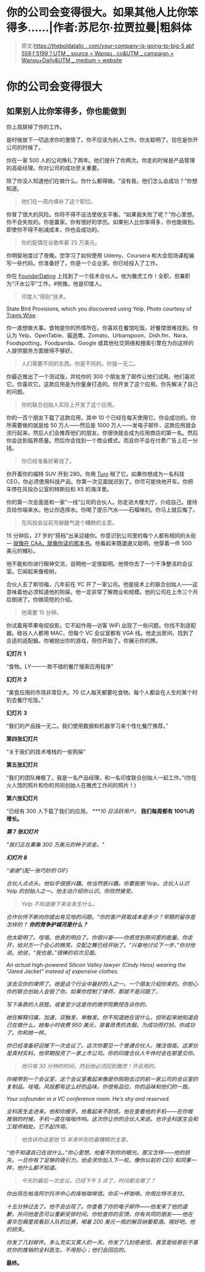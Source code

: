# 你的公司会变得很大。如果其他人比你笨得多……|作者:苏尼尔·拉贾拉曼|粗斜体

> 原文:[https://theboldatalic . com/your-company-is-going-to-big-5 abf 559 f 5199？UTM _ source = Wanqu . co&UTM _ campaign = Wanqu+Daily&UTM _ medium = website](https://thebolditalic.com/your-company-is-going-to-be-huge-5abf559f5199?utm_source=wanqu.co&utm_campaign=Wanqu+Daily&utm_medium=website)

# 你的公司会变得很大

## 如果别人比你笨得多，你也能做到



你上周辞掉了你的工作。

是时候放下一切追求你的激情了。你不应该为别人工作。你太聪明了。现在是你开公司的时候了。

你在一家 500 人的公司挣扎了两年。他们提升了你两次。你走的时候是产品管理的高级经理。你对公司的成功至关重要。

除了你没人知道他们在做什么。你什么都得做。“没有我，他们怎么会成功？”你想知道。

> 他们在一周内填补了这个职位。

你冒了很大的风险。你将不得不设法使收支平衡。“如果我失败了呢？”你心里想。你不会失败的。你是赢家。你有很好的学历。如果别人比你笨得多，你也能做到。即使你不得不削减成本，你也会成功的。

> 你的配偶在谷歌年薪 25 万美元。

你明智地度过了夜晚。您学习了如何使用 Udemy、Coursera 和大会现场课程编写一些代码。你准备好了。你是一个企业家。你已经投入了工作。

你在 [FounderDating](http://founderdating.com) 上找到了一个技术合伙人。他为雅虎工作！全职，但兼职为“汗水公平”工作。#侧推。他是印度人。

> 印度人“得到”技术。



State Bird Provisions, which you discovered using Yelp. Photo courtesy of [Travis Wise](https://www.flickr.com/photos/photographingtravis/25322662413/in/photolist-jXtiMZ-dKC52S-orjHhu-dag8bR-EzFgiP-or9aTQ-bA1rRz-dGmy9d-bn6zEh-bn6zXq-bA1ryR-bA1rNx-bn6Adw-bA1rBK-bn6zL7-bA1rrX-bA1rKc-o9RFBn-dGmy2G-dKwByZ-ormgMF-GweoXi-dKwBuM-dGmxUh-dGg8Rk-jYQKna-jNn5BB-jAL9P3-jAsSZk-iqCokx-gZ5gbY-dKC5iL-dKC5oE-dGmyBN-dGg97x-dGmyn7-C2mcgt-BAUP8S-Bfk9Le-hZ7qHj).



你一直想做大事。食物是你的热情所在。你喜欢在餐馆吃饭。好餐馆很难找到。你认为 Yelp、OpenTable、猫途鹰、Zomato、Urbanspoon、Dish.fm、Nara、Foodspotting、Foodpanda、Google 或其他社交网络和搜索引擎在为你这样的人提供服务方面做得不够好。

> 人们需要不同的东西。你是不同的。你独一无二。

你最近推出了一个测试版，并给你的 300 个朋友发了邮件让他们试用。他们喜欢它。你喜欢它。这款应用是为你量身打造的。你开发了这个应用。你先解决了自己的问题。

> 你的联合创始人实际上开发了这个应用。

你的一百个朋友下载了这款应用，其中 10 个已经在每天使用它。你会成功的。你所需要做的就是给 50 万人——然后是 1000 万人——发电子邮件，这款应用就会流行起来。然后人们会推荐他们的朋友。你很快就会成为应用商店的第一名。然后你会达到临界质量。然后你会找到一个商业模式。而且你不会在付费广告上花一分钱。

> 你已经准备好筹钱了。

你开着你的福特 SUV 开到 280。你用 [Turo](http://turo.com) 租了它。如果你想成为一名科技 CEO，你必须使用科技产品。你第一次见面就迟到了。你尽可能快地开车。你把车停在风投办公室的特斯拉和 X5 的海洋里。

你的第一次会面是和一家“一线”公司的合伙人。你走进大楼大厅，介绍自己。接待员给你端来水。他让你选择水。你喝了提示汽水——石榴味的。你马上就后悔了。

> 在风投会议前充碳酸气是个糟糕的主意。

15 分钟后，27 岁的“搭档”出来迎接你。你意识到公司里的每个人都有相同的头衔— [就像在 CAA，就像你读的那本书](http://www.nytimes.com/2016/08/21/books/review/powerhouse-creative-artists-agency-james-andrew-miller.html)。他看起来既邋遢又聪明。他穿着一件 500 美元的帽衫。

他不能和你进行眼神交流，说明他一定很聪明。他带你去了一个干净整洁的会议室。它闻起来像桉树。

合伙人去了斯坦福，几年前在 YC 开了一家公司。他是技术上的联合创始人——这意味着他必须知道他的狗屎。他一定非常了解商业和规模。他的公司在上市三个月后倒闭了。你做简短的介绍。

> 他需要 15 分钟。

你试着用苹果电视投影。它不起作用—访客 WiFi 出现了一些问题。你找不到适配器。硅谷人人都用 MAC，但每个 VC 会议室都有 VGA 线。他走出房间，找到了合适的适配器。你被抛出你的游戏，但你开始了。你展示你的牌。

**幻灯片 1**

“食物。LY——一款不错的餐厅搜索应用程序”

**幻灯片 2**

“美食应用的市场非常巨大。70 亿人每天都要吃食物。每个人都会在人生的某个时刻去餐厅吃饭。”

**幻灯片 3**

“我们的产品独一无二。我们使用数据和机器学习来个性化餐厅推荐。”

**第四张幻灯片**

“关于我们的技术堆栈的一些狗屎”

**第五张幻灯片**

“我们的团队棒极了。我是一名产品经理，和一名印度联合创始人一起工作。”(你在火人馆的照片和你的共同创始人在雅虎工作间的照片！)

**第六张幻灯片**

“已经有 300 人下载了我们的应用。 ****10 日活跃用户。* **我们每周都有 100%的增长。**

***第 7 张幻灯片***

*"我们正在筹集 300 万美元的种子资金。"*

***幻灯片 8***

*“谢谢”(配一张巧妙的 GIF)*

*合伙人点点头。他似乎很感兴趣。他当然感兴趣。你要扳倒 Yelp。合伙人认识 Yelp 的创始人之一。他主动介绍你认识。你欣然接受。*

> *Yelp 不知道接下来会发生什么。*

*合作伙伴不断向你提出有见地的问题。“你的客户获取成本是多少？早期的留存是怎样的？ ***你的竞争护城河*是什么？***

*他太聪明了。哇哦。他真的明白了。你很兴奋——你感觉到房间里的能量。你走开，给对方一个会心的微笑。交配之舞已经开始了。“兴奋地讨论下一步，”你对他说。他说，“我也是。”很棒的初次见面。*



*An actual high-powered Silicon Valley lawyer (Cindy Hess) wearing the “Jared Jacket” instead of expensive clothes.*



*该去见你的律师了。她是这个行业中最好的人之一。一个朋友介绍你来的。你担心你的联合创始人会毁了你。如果你控制了律师，那就不是问题了。*

*写下条款的人获胜。或者至少这是你的商学院教授告诉你的。*

*她在解释归属，加速，双触发，单触发。你不知道她在说什么，但听起来她知道自己在做什么。她每小时收费 950 美元，穿着昂贵的衣服。为成功而打扮。你成功了。你和她一样。*

*你已经准备好迎接下一次会议了。这次你要见一个普通合伙人。赌注很高。这家伙是真材实料。他早期投资了一家上市公司。你的印度合伙人午休时会在那里见你。*

> *他只有 30 分钟的时间，然后他必须回到雅虎！开会用的。*

*你被带到一个会议室，这个会议室看起来像是你刚刚去过的前一家公司的会议室的复制品。哇哦。风投都有这么好的品味。你很有品位。你的品味和他们的一致。*



*Your cofounder in a VC conference room. He’s shy and reserved.*



*全科医生走进来。他和你握手。他看起来不耐烦。他在查看他的手机——在你做推销的时候，手机一直在嗡嗡作响。这次你让你的合伙人来说。也许全科医生会和工程师相处。它不起作用。*

> *他告诉你这是他 15 年来听到的最糟糕的主意。*

*“他不知道自己在说什么，”你心里想。他看不到你的眼光。那又怎样——他的损失。一旦你有了足够的吸引力，他会求你加入下一轮。像你以前的 CEO 和同事一样，他什么都不知道。*

> *今天的最后一次会议。已经下午 3 点了，时间都去哪了？*

*你出现在帕洛阿尔托市中心的库帕咖啡馆。你买一杯咖啡。你用比特币支付。*

*十五分钟过去了。他不会出现了。你查看了你的电子邮件——他发来了他的道歉，并问他是否可以重新安排时间。你检查你的反馈。你有共同的朋友——他在豪华包厢里观看巨人队的比赛，喝着 200 美元一瓶的解百纳葡萄酒。哦好吧。他的损失。*

*你发了几封邮件。多么充实又累人的一天。你发了几封感谢信，甚至是给那些不喜欢你的推销的全科医生。不用担心；他们会回应的。*

**最终。**

